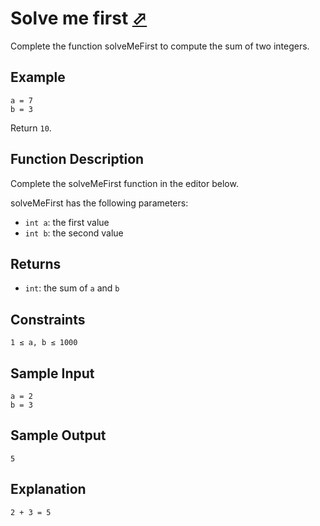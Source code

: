 # Solve me first [⬀](https://www.hackerrank.com/challenges/solve-me-first)

Complete the function solveMeFirst to compute the sum of two integers.

## Example

```
a = 7
b = 3
```

Return `10`.

## Function Description

Complete the solveMeFirst function in the editor below.

solveMeFirst has the following parameters:

- `int a`: the first value
- `int b`: the second value

## Returns
- `int`: the sum of `a` and `b`

## Constraints

`1 ≤ a, b ≤ 1000`

## Sample Input
```
a = 2
b = 3
```

## Sample Output
```
5
```

## Explanation

`2 + 3 = 5`